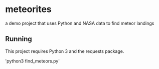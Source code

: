 # meteorites
a demo project that uses Python and NASA data to find meteor landings


## Running

This project requires Python 3 and the requests package.

'python3 find_meteors.py'

